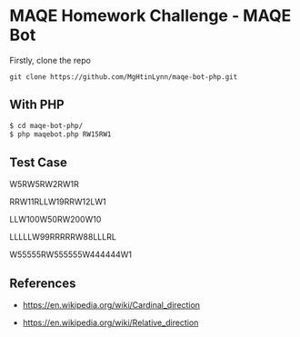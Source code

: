 # MAQE Homework Challenge - MAQE Bot

Firstly, clone the repo
```
git clone https://github.com/MgHtinLynn/maqe-bot-php.git
```

## With PHP
```sh
$ cd maqe-bot-php/
$ php maqebot.php RW15RW1
```

## Test Case
W5RW5RW2RW1R

RRW11RLLW19RRW12LW1

LLW100W50RW200W10

LLLLLW99RRRRRW88LLLRL

W55555RW555555W444444W1

## References

- https://en.wikipedia.org/wiki/Cardinal_direction

- https://en.wikipedia.org/wiki/Relative_direction